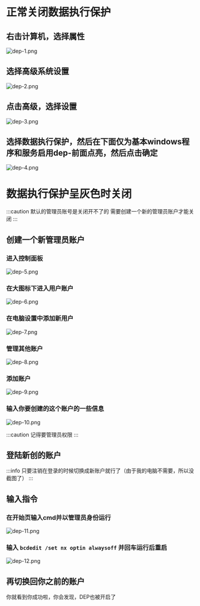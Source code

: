 # 正常关闭数据执行保护

## 右击计算机，选择属性

![dep-1.png](img/dep-1.png)

## 选择高级系统设置

![dep-2.png](img/dep-2.png)

## 点击高级，选择设置

![dep-3.png](img/dep-3.png)

## 选择数据执行保护，然后在下面仅为基本windows程序和服务启用dep-前面点亮，然后点击确定

![dep-4.png](img/dep-4.png)

# 数据执行保护呈灰色时关闭

:::caution
默认的管理员账号是关闭开不了的
需要创建一个新的管理员账户才能关闭
:::

## 创建一个新管理员账户

### 进入控制面板

![dep-5.png](img/dep-5.png)

### 在大图标下进入用户账户

![dep-6.png](img/dep-6.png)

### 在电脑设置中添加新用户

![dep-7.png](img/dep-7.png)

### 管理其他账户

![dep-8.png](img/dep-8.png)

### 添加账户

![dep-9.png](img/dep-9.png)

### 输入你要创建的这个账户的一些信息

![dep-10.png](img/dep-10.png)

:::caution
记得要管理员权限
:::

## 登陆新创的账户

:::info
只要注销在登录的时候切换成新账户就行了（由于我的电脑不需要，所以没截图了）
:::

## 输入指令

### 在开始页输入cmd并以管理员身份运行

![dep-11.png](img/dep-11.png)

### 输入 `bcdedit /set nx optin alwaysoff` 并回车运行后重启

![dep-12.png](img/dep-12.png)

## 再切换回你之前的账户

你就看到你成功啦，你会发现，DEP也被开启了